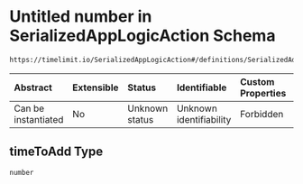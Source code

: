 # Untitled number in SerializedAppLogicAction Schema

```txt
https://timelimit.io/SerializedAppLogicAction#/definitions/SerializedAddUsedTimeAction/properties/timeToAdd
```



| Abstract            | Extensible | Status         | Identifiable            | Custom Properties | Additional Properties | Access Restrictions | Defined In                                                                                           |
| :------------------ | :--------- | :------------- | :---------------------- | :---------------- | :-------------------- | :------------------ | :--------------------------------------------------------------------------------------------------- |
| Can be instantiated | No         | Unknown status | Unknown identifiability | Forbidden         | Allowed               | none                | [SerializedAppLogicAction.schema.json*](SerializedAppLogicAction.schema.json "open original schema") |

## timeToAdd Type

`number`
